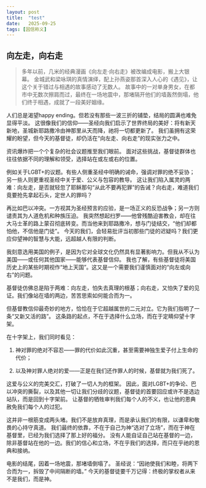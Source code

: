 ```yaml
---
layout: post
title:  "test"
date:   2025-09-25
tags: [因信称义]
---
```


## 向左走，向右走

> 多年以前，几米的经典漫画《向左走·向右走》被改编成电影，搬上大银幕。
> 金城武和梁咏琪的真情演绎，配上孙燕姿那首深入人心的《遇见》，让这个关于错过与相遇的故事感动了无数人。
> 故事中的一对单身男女，在都市中无数次擦肩而过，最终在一场地震中，那堵隔开他们的墙轰然倒塌，他们终于相遇，成就了一段美好姻缘。

人们总是渴望happy ending。但若没有那些一波三折的铺垫，结局的圆满也难免显得平淡。
这很像我们的信仰——圣经向我们启示了世界终局的美好：将有新天新地，圣城新耶路撒冷由神那里从天而降，祂将一切都更新了。
我们虽拥有这荣耀的盼望，但今天的基督徒，却仍活在“向左走、向右走”的现实张力之中。

资讯爆炸把一个个复杂的社会议题推至我们眼前。
面对这些挑战，基督徒群体也往往依据不同的理解和领受，选择站在或左或右的位置。

例如关于LGBT+的议题。有些人侧重圣经中明确的诫命，强调对罪的绝不妥协；另一些人则更重视圣经中关于爱、公义与包容的教导。
这让我们陷入属灵的两难：向左走，是否就轻忽了耶稣那句“从此不要再犯罪”的告诫？向右走，难道我们竟要抢先拿起石头，定世人的罪吗？

再比如巴以冲突。一方视其为圣经预言的应验，是一场正义的反恐战争；另一方则谴责其为人道危机和种族压迫。
我突然想起扫罗——他曾残酷迫害教会，却在往大马士革的路上蒙召彻底转变。而当他来到耶路撒冷，想与门徒结交，“他们却都怕他，不信他是门徒”。
今天的我们，会轻易批评当初那些门徒的迟疑吗？我们更应仰望神的智慧与大能，远超越人有限的判断。

我刻意选用美国的例子，是因为它对全球文化仍然具有显著影响力。但我从不认为美国——或任何其他国家——能够代表基督信仰。
我也了解，有些基督徒将美国历史上的某些时期视作“地上天国”。这又是一个需要我们谨慎面对的“向左或向右”的问题。

基督徒仿佛总是陷于两难：向左走，怕失去真理的根基；向右走，又怕失了爱的见证。我们像站在墙的两边，苦苦思索如何能合而为一。

但基督教信仰最奇妙的地方，恰恰在于它超越属世的二元对立。它为我们指明了一条“又新又活的路”。
这条路的起点，不在于选择什么立场，而在于定睛仰望十字架。

在十字架上，我们同时看见：

1. 神对罪的绝对不容忍——罪的代价如此沉重，甚至需要神独生爱子付上生命的代价；

2. 以及神对罪人绝对的爱——正是在我们还作罪人的时候，基督就为我们死了。

这爱与公义的完美交汇，打破了一切人为的框架。
因此，面对LGBT+的争论、巴以冲突的撕裂，以及其他一切让我们分歧的议题，基督徒的首要回应或许不是选边站队，而是回到十字架前。
让基督的牺牲审判我们每个人的不义，也让他的恩典赦免我们每个人的过犯。

这并非一根筋变成两头堵。我们不是放弃真理，而是承认我们的有限，以谦卑和敬畏的心持守真道。
我们最终的依靠，不在于自己为神“选对了立场”，而在于神在基督里，已经为我们选择了那上好的福分。
没有人能自证自己站在基督的一边，除非基督站在他的一边。我们的信心和立场，不在乎我们的选择，而只在乎祂的恩典和接纳。

电影的结尾，因着一场地震，那堵墙倒塌了。
圣经说：“因祂使我们和睦，将两下合而为一，拆毁了中间隔断的墙。”
今天的基督徒要千万记得：终极的掌权者从来不是我们，而是神。

